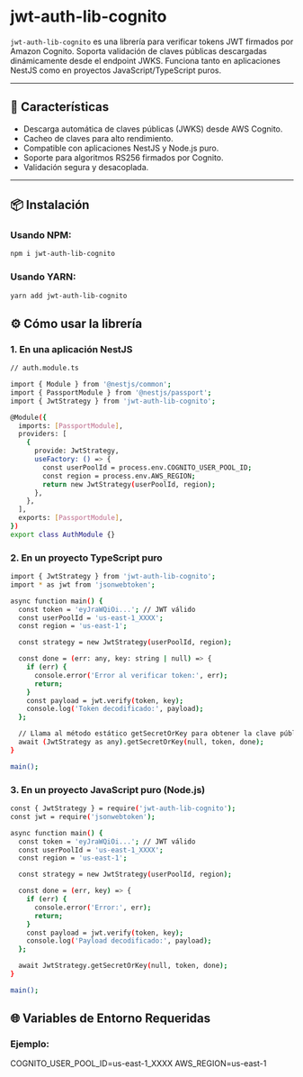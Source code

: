 # jwt-auth-lib-cognito

`jwt-auth-lib-cognito` es una librería para verificar tokens JWT firmados por Amazon Cognito. Soporta validación de claves públicas descargadas dinámicamente desde el endpoint JWKS. Funciona tanto en aplicaciones NestJS como en proyectos JavaScript/TypeScript puros.

---

## 🚀 Características

- Descarga automática de claves públicas (JWKS) desde AWS Cognito.
- Cacheo de claves para alto rendimiento.
- Compatible con aplicaciones NestJS y Node.js puro.
- Soporte para algoritmos RS256 firmados por Cognito.
- Validación segura y desacoplada.

---

## 📦 Instalación

### Usando NPM:

```bash
npm i jwt-auth-lib-cognito
```

### Usando YARN:

```bash
yarn add jwt-auth-lib-cognito
```

## ⚙️ Cómo usar la librería

### 1. En una aplicación NestJS

```bash
// auth.module.ts

import { Module } from '@nestjs/common';
import { PassportModule } from '@nestjs/passport';
import { JwtStrategy } from 'jwt-auth-lib-cognito';

@Module({
  imports: [PassportModule],
  providers: [
    {
      provide: JwtStrategy,
      useFactory: () => {
        const userPoolId = process.env.COGNITO_USER_POOL_ID;
        const region = process.env.AWS_REGION;
        return new JwtStrategy(userPoolId, region);
      },
    },
  ],
  exports: [PassportModule],
})
export class AuthModule {}

```

### 2. En un proyecto TypeScript puro

```bash
import { JwtStrategy } from 'jwt-auth-lib-cognito';
import * as jwt from 'jsonwebtoken';

async function main() {
  const token = 'eyJraWQiOi...'; // JWT válido
  const userPoolId = 'us-east-1_XXXX';
  const region = 'us-east-1';

  const strategy = new JwtStrategy(userPoolId, region);

  const done = (err: any, key: string | null) => {
    if (err) {
      console.error('Error al verificar token:', err);
      return;
    }
    const payload = jwt.verify(token, key);
    console.log('Token decodificado:', payload);
  };

  // Llama al método estático getSecretOrKey para obtener la clave pública
  await (JwtStrategy as any).getSecretOrKey(null, token, done);
}

main();
```

### 3. En un proyecto JavaScript puro (Node.js)

```bash
const { JwtStrategy } = require('jwt-auth-lib-cognito');
const jwt = require('jsonwebtoken');

async function main() {
  const token = 'eyJraWQiOi...'; // JWT válido
  const userPoolId = 'us-east-1_XXXX';
  const region = 'us-east-1';

  const strategy = new JwtStrategy(userPoolId, region);

  const done = (err, key) => {
    if (err) {
      console.error('Error:', err);
      return;
    }
    const payload = jwt.verify(token, key);
    console.log('Payload decodificado:', payload);
  };

  await JwtStrategy.getSecretOrKey(null, token, done);
}

main();
```

## 🌐 Variables de Entorno Requeridas

### Ejemplo:

COGNITO_USER_POOL_ID=us-east-1_XXXX
AWS_REGION=us-east-1




